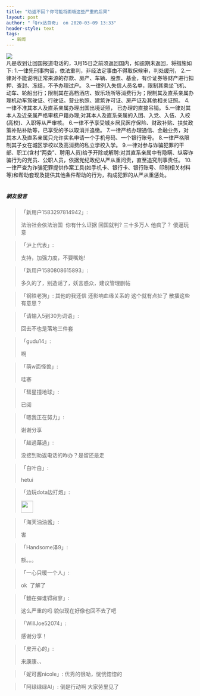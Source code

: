 ```yaml
---
title: "劝返不回？你可能将面临这些严重的后果"
layout: post
author: "「Qrx达芬奇」 on 2020-03-09 13:33"
header-style: text
tags:
  - 新闻
---
```


<img src="http://images.feileyuan.com/images/ueditor/2020030913320000492824.jpg"><br>
凡是收到让回国报道电话的，3月15日之前须返回国内，如逾期未返回，将措施如下:
1.一律先刑事拘留，依法重判，非经法定事由不得取保候审，判处缓刑，
2.一律对不能说明正常来源的存款、房产、车辆、股票、基金，有价证券等财产进行扣押、查封、冻结，不予办理过户。
3.一律列入失信人员名单，限制其乘坐飞机、动车、轮船出行；限制其在高档酒店、娱乐场所等消费行为；限制其及直系亲属办理机动车驾驶证、行驶证。营业执照、建筑许可证、房产证及其他相关证照。
4.一律不准其本人及直系亲属办理出国出境证照， 已办理的直接吊销。
5.一律对其本人及近亲属严格审核户籍办理;对其本人及直系亲属的入团、入党、入伍、入校(高校)、入职等从严审核。
6.一律不予享受城乡居民医疗保险、财政补贴、扶贫政策补贴补助等，已享受的予以取消并追缴。
7.一律严格办理通信、金融业务，对其本人及直系亲属只允许实名申请一个手机号码、一个银行账号。
8.一律严格限制其子女在城区学校以及高消费的私立学校入学。
9.一律对参与诈骗犯罪的干部、职工(含村“两委”、聘用人员)给予开除或解聘:对其直系亲属中有隐瞒、纵容诈骗行为的党员、公职人员，依据党纪政纪从严从重问责，直至追究刑事责任。
10.一律严查为诈骗犯罪提供作案工具(如手机卡、银行卡、银行账号、印制相关材料等)和帮助套现及提供其他条件帮助的行为，构成犯罪的从严从重惩处。
<br><input type="hidden" value="菲乐园提供"><br>

##### 網友發言 
> 「新用户1583297814942」:
> <p>法治社会依法治国&nbsp; 你有什么证据 回国就判? 三十多万人 他疯了？ 傻逼玩意<br></p>

> 「沪上代表」:
> <p>支持，加强力度，不要嘴炮!</p>

> 「新用户1580808615893」:
> <p>多久的了，别造谣了，妖言惑众，建议管理删帖</p>

> 「钢铁老狗」:
> 其他的我还信 还影响血缘关系的 这个就有点扯了 散播这些有意思？

> 「请输入5到30为词语」:
> <p>回去不也是落地三件套</p>

> 「gudu14」:
> <p>啊</p>

> 「萌w面怪兽」:
> <p>哇塞</p>

> 「彗星撞地球」:
> <p>已阅</p>

> 「嗯我正在努力」:
> <p>谢谢分享</p>

> 「趉過蕗過」:
> <p>没接到劝返电话的咋办？是留还是走</p>

> 「白叶白」:
> <p>hetui</p>

> 「边玩dota边打炮」:
> <p><img src="http://images.feileyuan.com/images/ueditor/dialogs/emotion/images/default/df_029.gif" width="32" height="32"></p>

> 「海天油油酱」:
> <p>害</p>

> 「Handsome泽9」:
> <p>额。。。</p>

> 「一心只暖一个人」:
> <p>ok&nbsp; 了解了</p>

> 「麯在彈谁锝寂寥」:
> <p>这么严重的吗 貌似现在好像也回不去了吧</p>

> 「WillJoe52074」:
> <p>感谢分享！</p>

> 「皮开心的」:
> <p>来康康、、</p>

> 「妮可酱nicole」:
> 优秀的很呦，恍恍惚惚的

> 「阿绿绿绿Al」:
> 倒是行动啊 大家劳里见了


